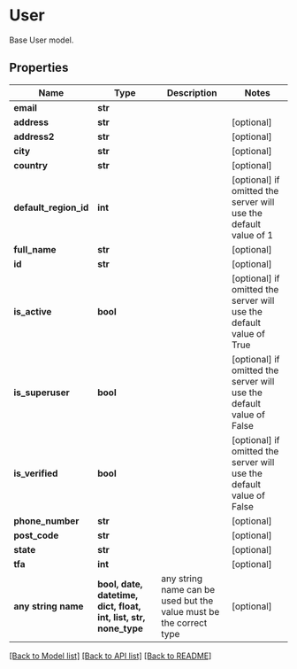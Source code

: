 # User

Base User model.

## Properties
Name | Type | Description | Notes
------------ | ------------- | ------------- | -------------
**email** | **str** |  | 
**address** | **str** |  | [optional] 
**address2** | **str** |  | [optional] 
**city** | **str** |  | [optional] 
**country** | **str** |  | [optional] 
**default_region_id** | **int** |  | [optional]  if omitted the server will use the default value of 1
**full_name** | **str** |  | [optional] 
**id** | **str** |  | [optional] 
**is_active** | **bool** |  | [optional]  if omitted the server will use the default value of True
**is_superuser** | **bool** |  | [optional]  if omitted the server will use the default value of False
**is_verified** | **bool** |  | [optional]  if omitted the server will use the default value of False
**phone_number** | **str** |  | [optional] 
**post_code** | **str** |  | [optional] 
**state** | **str** |  | [optional] 
**tfa** | **int** |  | [optional] 
**any string name** | **bool, date, datetime, dict, float, int, list, str, none_type** | any string name can be used but the value must be the correct type | [optional]

[[Back to Model list]](../README.md#documentation-for-models) [[Back to API list]](../README.md#documentation-for-api-endpoints) [[Back to README]](../README.md)


